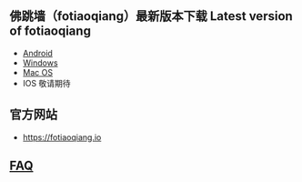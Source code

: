 
## 佛跳墙（fotiaoqiang）最新版本下载 Latest version of fotiaoqiang</a>
- <a href="https://github.com/getfotiaoqiang/download/releases/download/V2.5.2/fotiaoqiang-v2.5.2-1.apk"> Android </a>
- <a href="https://github.com/getfotiaoqiang/download/releases/download/V2.5.1/fotiaoqiang-2.5.1-1-Setup.exe"> Windows </a>
- <a href="https://github.com/getfotiaoqiang/download/releases/download/V2.5.1/v251-1_fotiaoqiang_darwin_amd64_install.dmg"> Mac OS </a>
- IOS 敬请期待

## 官方网站
- https://fotiaoqiang.io


## <a href="https://github.com/getfotiaoqiang/fotiaoqiang/wiki/FAQ">FAQ</a>
